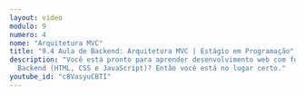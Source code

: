 ```yaml
---
layout: video
modulo: 9
numero: 4
nome: "Arquitetura MVC"
title: "9.4 Aula de Backend: Arquitetura MVC | Estágio em Programação"
description: "Você está pronto para aprender desenvolvimento web com foco em
  Backend (HTML, CSS e JavaScript)? Então você está no lugar certo."
youtube_id: "c8VasyuCBTI"
---
```

